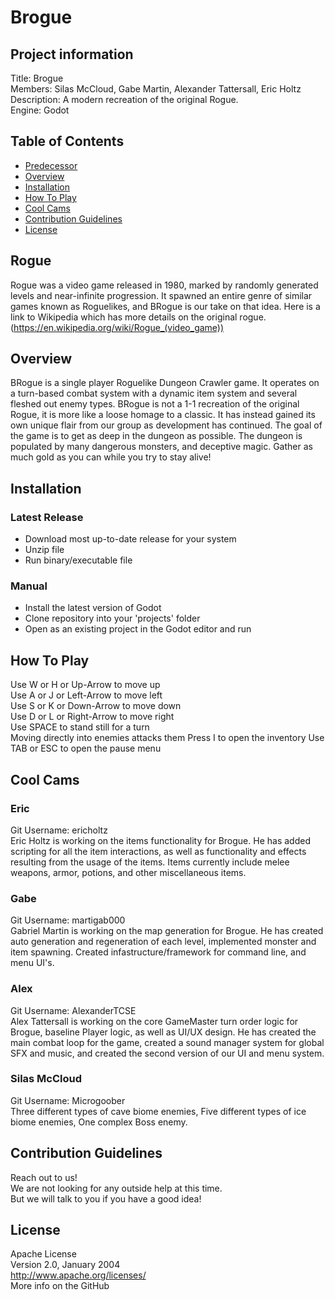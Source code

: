 # Brogue #
## Project information ##
Title: Brogue  
Members: Silas McCloud, Gabe Martin, Alexander Tattersall, Eric Holtz  
Description: A modern recreation of the original Rogue.  
Engine: Godot  

## Table of Contents ##
- [Predecessor](#Rogue)
- [Overview](#Overview)
- [Installation](#Installation)
- [How To Play](#How-To-Play)
- [Cool Cams](#Cool-Cams)
- [Contribution Guidelines](#Contribution-Guidelines)
- [License](#License)

## Rogue ##
Rogue was a video game released in 1980, marked by randomly generated levels and near-infinite progression. It spawned
an entire genre of similar games known as Roguelikes, and BRogue is our take on that idea.
Here is a link to Wikipedia which has more details on the original rogue.
(https://en.wikipedia.org/wiki/Rogue_(video_game))

## Overview ##
BRogue is a single player Roguelike Dungeon Crawler game. It operates on a turn-based combat system with a dynamic item system and several fleshed out enemy types.
BRogue is not a 1-1 recreation of the original Rogue, it is more like a loose homage to a classic. It has instead gained its own unique flair from our group as development has continued.
The goal of the game is to get as deep in the dungeon as possible. The dungeon is populated by many dangerous monsters, and deceptive magic. Gather as much gold as you can while you try to stay alive!

## Installation ##
### Latest Release
- Download most up-to-date release for your system
- Unzip file
- Run binary/executable file

### Manual
- Install the latest version of Godot
- Clone repository into your 'projects' folder
- Open as an existing project in the Godot editor and run

## How To Play ##
Use W or H or Up-Arrow to move up  
Use A or J or Left-Arrow to move left  
Use S or K or Down-Arrow to move down  
Use D or L or Right-Arrow to move right  
Use SPACE to stand still for a turn  
Moving directly into enemies attacks them
Press I to open the inventory
Use TAB or ESC to open the pause menu  

## Cool Cams ##
### Eric ###
Git Username: ericholtz  
Eric Holtz is working on the items functionality for Brogue. He has added scripting for all the item interactions, as well as functionality and effects resulting from the usage of the items. Items currently include melee weapons, armor, potions, and other miscellaneous items.

### Gabe ###
Git Username: martigab000  
Gabriel Martin is working on the map generation for Brogue. He has created auto generation and regeneration of each level, implemented monster and item spawning.
Created infastructure/framework for command line, and menu UI's. 

### Alex ###
Git Username: AlexanderTCSE  
Alex Tattersall is working on the core GameMaster turn order logic for Brogue, baseline Player logic, as well as UI/UX design. He has created the main combat loop for the game, created a sound manager system for global SFX and music, and created the second version of our UI and menu system.

### Silas McCloud ###
Git Username: Microgoober  
Three different  types of cave biome enemies,
Five different  types of ice biome enemies,
One complex Boss enemy.

## Contribution Guidelines ##
Reach out to us!  
We are not looking for any outside help at this time.  
But we will talk to you if you have a good idea!  

## License ##
Apache License  
Version 2.0, January 2004  
http://www.apache.org/licenses/  
More info on the GitHub  
